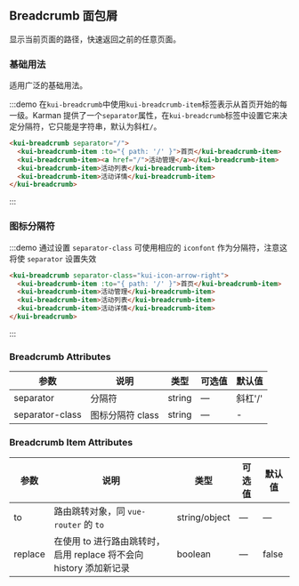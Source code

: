 ## Breadcrumb 面包屑
显示当前页面的路径，快速返回之前的任意页面。

### 基础用法

适用广泛的基础用法。

:::demo 在`kui-breadcrumb`中使用`kui-breadcrumb-item`标签表示从首页开始的每一级。Karman 提供了一个`separator`属性，在`kui-breadcrumb`标签中设置它来决定分隔符，它只能是字符串，默认为斜杠`/`。

```html
<kui-breadcrumb separator="/">
  <kui-breadcrumb-item :to="{ path: '/' }">首页</kui-breadcrumb-item>
  <kui-breadcrumb-item><a href="/">活动管理</a></kui-breadcrumb-item>
  <kui-breadcrumb-item>活动列表</kui-breadcrumb-item>
  <kui-breadcrumb-item>活动详情</kui-breadcrumb-item>
</kui-breadcrumb>
```
:::

### 图标分隔符

:::demo 通过设置 `separator-class` 可使用相应的 `iconfont` 作为分隔符，注意这将使 `separator` 设置失效

```html
<kui-breadcrumb separator-class="kui-icon-arrow-right">
  <kui-breadcrumb-item :to="{ path: '/' }">首页</kui-breadcrumb-item>
  <kui-breadcrumb-item>活动管理</kui-breadcrumb-item>
  <kui-breadcrumb-item>活动列表</kui-breadcrumb-item>
  <kui-breadcrumb-item>活动详情</kui-breadcrumb-item>
</kui-breadcrumb>
```
:::

### Breadcrumb Attributes
| 参数      | 说明          | 类型      | 可选值                           | 默认值  |
|---------- |-------------- |---------- |--------------------------------  |-------- |
| separator | 分隔符 | string | — | 斜杠'/' |
| separator-class | 图标分隔符 class | string | — | - |

### Breadcrumb Item Attributes
| 参数      | 说明          | 类型      | 可选值                           | 默认值  |
|---------- |-------------- |---------- |--------------------------------  |-------- |
| to        | 路由跳转对象，同 `vue-router` 的 `to` | string/object | — | — |
| replace   | 在使用 to 进行路由跳转时，启用 replace 将不会向 history 添加新记录 | boolean | — | false |
